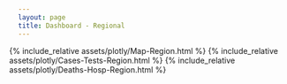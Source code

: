 ```yaml
---
layout: page
title: Dashboard - Regional
---
```


<div style="max-width: 48rem; margin-left: -1rem; margin-right: -1rem">
  {% include_relative assets/plotly/Map-Region.html %}
  {% include_relative assets/plotly/Cases-Tests-Region.html %}
  {% include_relative assets/plotly/Deaths-Hosp-Region.html %}
</div>
